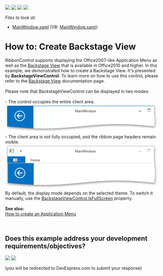 <!-- default badges list -->
![](https://img.shields.io/endpoint?url=https://codecentral.devexpress.com/api/v1/VersionRange/128655517/21.1.5%2B)
[![](https://img.shields.io/badge/Open_in_DevExpress_Support_Center-FF7200?style=flat-square&logo=DevExpress&logoColor=white)](https://supportcenter.devexpress.com/ticket/details/T325047)
[![](https://img.shields.io/badge/📖_How_to_use_DevExpress_Examples-e9f6fc?style=flat-square)](https://docs.devexpress.com/GeneralInformation/403183)
[![](https://img.shields.io/badge/💬_Leave_Feedback-feecdd?style=flat-square)](#does-this-example-address-your-development-requirementsobjectives)
<!-- default badges end -->
<!-- default file list -->
*Files to look at*:

* [MainWindow.xaml](./CS/MainWindow.xaml) (VB: [MainWindow.xaml](./VB/MainWindow.xaml))
<!-- default file list end -->
# How to: Create Backstage View 


RibbonControl supports displaying the Office2007-like Application Menu as well as the <a href="https://learn.microsoft.com/en-us/previous-versions/office/developer/office-2010/ee691833(v=office.14)">Backstage View</a> that is available in Office2010 and higher. In this example, we demonstrated how to create a Backstage View. It's presented by <strong>BackstageViewControl</strong>. To learn more on how to use this control, please refer to the <a href="https://documentation.devexpress.com/#WPF/CustomDocument10507">Backstage View</a> documentation page.<br><br>Please note that BackstageViewControl can be displayed in two modes:<br><br>- The control occupies the entire client area.<br><img src="https://raw.githubusercontent.com/DevExpress-Examples/how-to-create-backstage-view-t325047/15.2.4+/media/33d5c805-a3d4-11e5-80bf-00155d62480c.png"><br>- The client area is not fully occupied, and the ribbon page headers remain visible.<br><img src="https://raw.githubusercontent.com/DevExpress-Examples/how-to-create-backstage-view-t325047/15.2.4+/media/3ad2750e-a3d4-11e5-80bf-00155d62480c.png"><br>By default, the display mode depends on the selected theme. To switch it manually, use the <a href="https://documentation.devexpress.com/#WPF/DevExpressXpfRibbonBackstageViewControl_IsFullScreentopic">BackstageViewControl.IsFullScreen</a> property.<br><br><strong>See also:</strong><br><a href="https://documentation.devexpress.com/#WPF/CustomDocument8182">How to create an Application Menu</a>

<br/>


<!-- feedback -->
## Does this example address your development requirements/objectives?

[<img src="https://www.devexpress.com/support/examples/i/yes-button.svg"/>](https://www.devexpress.com/support/examples/survey.xml?utm_source=github&utm_campaign=wpf-ribbon-create-backstage-view&~~~was_helpful=yes) [<img src="https://www.devexpress.com/support/examples/i/no-button.svg"/>](https://www.devexpress.com/support/examples/survey.xml?utm_source=github&utm_campaign=wpf-ribbon-create-backstage-view&~~~was_helpful=no)

(you will be redirected to DevExpress.com to submit your response)
<!-- feedback end -->
